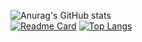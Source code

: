 
![Anurag's GitHub stats](https://github-readme-stats.vercel.app/api?username=SeifKhaled13&show_icons=true&theme=radical) <br>
[![Readme Card](https://github-readme-stats.vercel.app/api/pin/?username=SeifKhaled13&repo=alx-low_level_programming&theme=radical)](https://github.com/anuraghazra/github-readme-stats) 
[![Top Langs](https://github-readme-stats.vercel.app/api/top-langs/?username=SeifKhaled13&layout=compact&theme=radical)](https://github.com/anuraghazra/github-readme-stats) 
